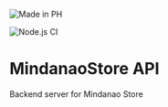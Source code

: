 ![Made in PH](https://img.shields.io/badge/Made%20in-The%20Philippines-blue?style=for-the-badge)

![Node.js CI](https://github.com/KBPsystem777/cpia-server/workflows/Node.js%20CI/badge.svg)

# MindanaoStore API

Backend server for Mindanao Store
